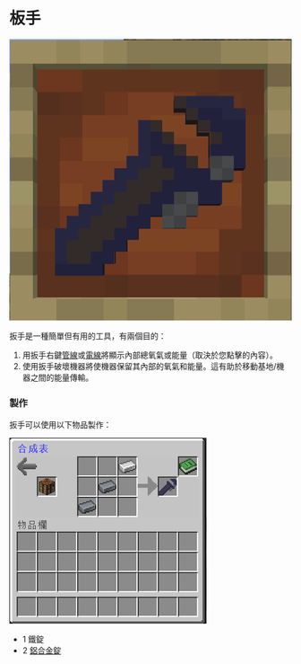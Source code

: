 # 板手

![](<../.gitbook/assets/image (11).png>)

扳手是一種簡單但有用的工具，有兩個目的：

1. 用扳手右鍵[管線](pipe.md)或[電線](wire.md)將顯示內部總氧氣或能量（取決於您點擊的內容）。
2. 使用扳手破壞機器將使機器保留其內部的氧氣和能量。這有助於移動基地/機器之間的能量傳輸。

### 製作

扳手可以使用以下物品製作：

![](<../.gitbook/assets/image (12).png>)

* 1 鐵錠
* 2 [鋁合金錠](aluminium-alloy-ingot.md)
